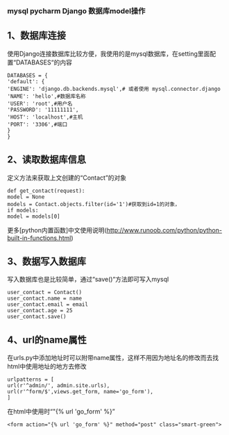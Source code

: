 ### mysql pycharm Django 数据库model操作

## 1、数据库连接
使用Django连接数据库比较方便，我使用的是mysql数据库，在setting里面配置“DATABASES“的内容
```base
DATABASES = {
'default': {
'ENGINE': 'django.db.backends.mysql',# 或者使用 mysql.connector.django
'NAME': 'hello',#数据库名称
'USER': 'root',#用户名
'PASSWORD': '11111111',
'HOST': 'localhost',#主机
'PORT': '3306',#端口
}
}
```

## 2、读取数据库信息
定义方法来获取上文创建的“Contact”的对象
```base
def get_contact(request):
model = None
models = Contact.objects.filter(id='1')#获取到id=1的对象，
if models:
model = models[0]
```
更多[python内置函数]中文使用说明(http://www.runoob.com/python/python-built-in-functions.html)

## 3、数据写入数据库
写入数据库也是比较简单，通过“save()“方法即可写入mysql
```base
user_contact = Contact()
user_contact.name = name
user_contact.email = email
user_contact.age = 25
user_contact.save()
```

## 4、url的name属性
在urls.py中添加地址时可以附带name属性，这样不用因为地址名的修改而去找html中使用地址的地方去修改
```base
urlpatterns = [
url(r'^admin/', admin.site.urls),
url(r'^form/$',views.get_form, name='go_form'),
]
```
在html中使用时“"{% url 'go_form' %}”
```base
<form action="{% url 'go_form' %}" method="post" class="smart-green">
```
